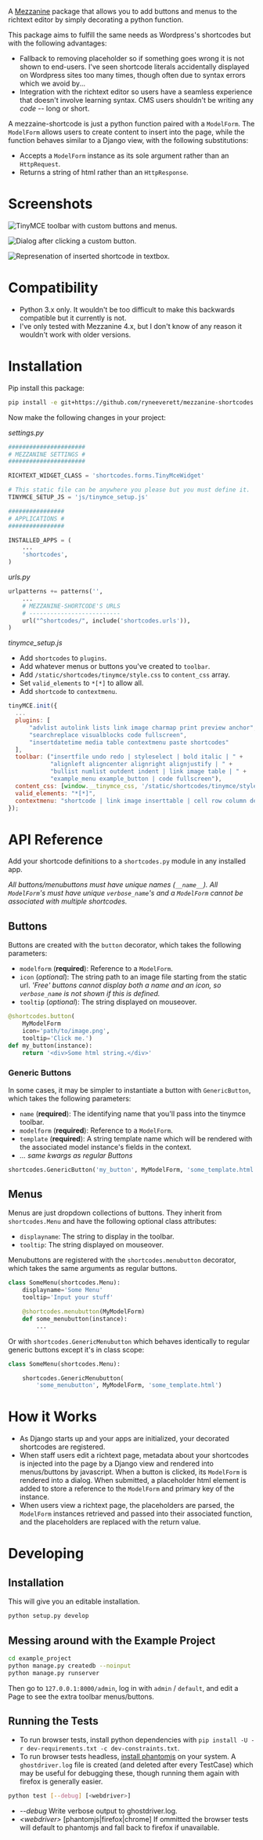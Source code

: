 A [Mezzanine](https://github.com/stephenmcd/mezzanine) package that allows you to add buttons and menus to the richtext editor by simply decorating a python function.

This package aims to fulfill the same needs as Wordpress's shortcodes but with the following advantages:

- Fallback to removing placeholder so if something goes wrong it is not shown to end-users. I've seen shortcode literals accidentally displayed on Wordpress sites too many times, though often due to syntax errors which we avoid by...
- Integration with the richtext editor so users have a seamless experience that doesn't involve learning syntax. CMS users shouldn't be writing any *code* -- long or short.

A mezzaine-shortcode is just a python function paired with a `ModelForm`. The `ModelForm` allows users to create content to insert into the page, while the function behaves similar to a Django view, with the following substitutions:
- Accepts a `ModelForm` instance as its sole argument rather than an `HttpRequest`.
- Returns a string of html rather than an `HttpResponse`.

Screenshots
===========

![TinyMCE toolbar with custom buttons and menus.](/../screenshots/toolbar.jpeg)

![Dialog after clicking a custom button.](/../screenshots/dialog.jpeg)

![Represenation of inserted shortcode in textbox.](/../screenshots/representation.jpeg)

Compatibility
=============

- Python 3.x only. It wouldn't be too difficult to make this backwards compatible but it currently is not.
- I've only tested with Mezzanine 4.x, but I don't know of any reason it wouldn't work with older versions.

Installation
============

Pip install this package:

```sh
pip install -e git+https://github.com/ryneeverett/mezzanine-shortcodes.git@v0.1.2#egg=mezzanine_shortcodes
```

Now make the following changes in your project:

*settings.py*

```py
######################
# MEZZANINE SETTINGS #
######################

RICHTEXT_WIDGET_CLASS = 'shortcodes.forms.TinyMceWidget'

# This static file can be anywhere you please but you must define it.
TINYMCE_SETUP_JS = 'js/tinymce_setup.js'

################
# APPLICATIONS #
################

INSTALLED_APPS = (
    ...
    'shortcodes',
)
```

*urls.py*

```py
urlpatterns += patterns('',
    ...
    # MEZZANINE-SHORTCODE'S URLS
    # --------------------------
    url("^shortcodes/", include('shortcodes.urls')),
)
```

*tinymce_setup.js*

- Add `shortcodes` to `plugins`.
- Add whatever menus or buttons you've created to `toolbar`.
- Add `/static/shortcodes/tinymce/style.css` to `content_css` array.
- Set `valid_elements` to `*[*]` to allow all.
- Add `shortcode` to `contextmenu`.


```js
tinyMCE.init({
  ...
  plugins: [
      "advlist autolink lists link image charmap print preview anchor",
      "searchreplace visualblocks code fullscreen",
      "insertdatetime media table contextmenu paste shortcodes"
  ],
  toolbar: ("insertfile undo redo | styleselect | bold italic | " +
            "alignleft aligncenter alignright alignjustify | " +
            "bullist numlist outdent indent | link image table | " +
            "example_menu example_button | code fullscreen"),
  content_css: [window.__tinymce_css, '/static/shortcodes/tinymce/style.css'],
  valid_elements: "*[*]",
  contextmenu: "shortcode | link image inserttable | cell row column deletetable"
});
```

API Reference
=============

Add your shortcode definitions to a `shortcodes.py` module in any installed app.

*All buttons/menubuttons must have unique names (`__name__`). All `ModelForm`'s must have unique `verbose_name`'s and a `ModelForm` cannot be associated with multiple shortcodes.*

Buttons
-------

Buttons are created with the `button` decorator, which takes the following parameters:

- `modelform` (**required**): Reference to a `ModelForm`.
- `icon` (*optional*): The string path to an image file starting from the static url. *'Free' buttons cannot display both a name and an icon, so `verbose_name` is not shown if this is defined.*
- `tooltip` (*optional*): The string displayed on mouseover.

```py
@shortcodes.button(
    MyModelForm
    icon='path/to/image.png',
    tooltip='Click me.')
def my_button(instance):
    return '<div>Some html string.</div>'
```

### Generic Buttons

In some cases, it may be simpler to instantiate a button with `GenericButton`, which takes the following parameters:

- `name` (**required**): The identifying name that you'll pass into the tinymce toolbar.
- `modelform` (**required**): Reference to a `ModelForm`.
- `template` (**required**): A string template name which will be rendered with the associated model instance's fields in the context.
- *... same kwargs as regular Buttons*

```py
shortcodes.GenericButton('my_button', MyModelForm, 'some_template.html')
```

Menus
-----

Menus are just dropdown collections of buttons. They inherit from `shortcodes.Menu` and have the following optional class attributes:

- `displayname`: The string to display in the toolbar.
- `tooltip`: The string displayed on mouseover.

Menubuttons are registered with the `shortcodes.menubutton` decorator, which takes the same arguments as regular buttons.

```py
class SomeMenu(shortcodes.Menu):
    displayname='Some Menu'
    tooltip='Input your stuff'

    @shortcodes.menubutton(MyModelForm)
    def some_menubutton(instance):
        ...
```

Or with `shortcodes.GenericMenubutton` which behaves identically to regular generic buttons except it's in class scope:

```py
class SomeMenu(shortcodes.Menu):

    shortcodes.GenericMenubutton(
        'some_menubutton', MyModelForm, 'some_template.html')
```

How it Works
============

- As Django starts up and your apps are initialized, your decorated shortcodes are registered.
- When staff users edit a richtext page, metadata about your shortcodes is injected into the page by a Django view and rendered into menus/buttons by javascript. When a button is clicked, its `ModelForm` is rendered into a dialog. When submitted, a placeholder html element is added to store a reference to the `ModelForm` and primary key of the instance.
- When users view a richtext page, the placeholders are parsed, the `ModelForm` instances retrieved and passed into their associated function, and the placeholders are replaced with the return value.

Developing
==========

Installation
------------

This will give you an editable installation.

```sh
python setup.py develop
```

Messing around with the Example Project
---------------------------------------

```sh
cd example_project
python manage.py createdb --noinput
python manage.py runserver
```

Then go to `127.0.0.1:8000/admin`, log in with `admin` / `default`, and edit a Page to see the extra toolbar menus/buttons.

Running the Tests
-----------------

- To run browser tests, install python dependencies with `pip install -U -r dev-requirements.txt -c dev-constraints.txt`.
- To run browser tests headless, [install phantomjs](http://phantomjs.org/download.html) on your system. A `ghostdriver.log` file is created (and deleted after every TestCase) which may be useful for debugging these, though running them again with firefox is generally easier.

```sh
python test [--debug] [<webdriver>]
```

- *--debug* Write verbose output to ghostdriver.log.
- *\<webdriver\>* [phantomjs|firefox|chrome] If ommitted the browser tests will default to phantomjs and fall back to firefox if unavailable.
